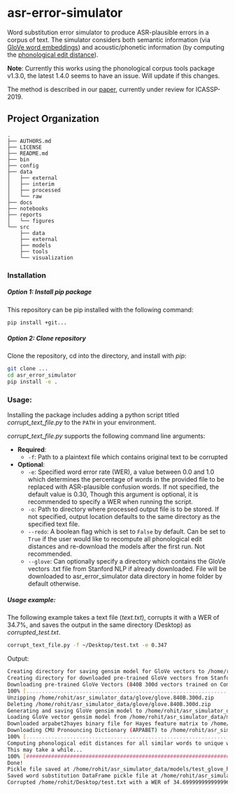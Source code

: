 asr-error-simulator
==============================

Word substitution error simulator to produce ASR-plausible errors in a corpus of text. 
The simulator considers both semantic information (via [GloVe word embeddings](https://nlp.stanford.edu/projects/glove/)) and acoustic/phonetic information (by computing the [phonological edit distance](https://corpustools.readthedocs.io/en/latest/string_similarity.html)).

**Note**: Currently this works using the phonological corpus tools package v1.3.0, the latest 1.4.0 seems to have an issue. Will update if this changes.

The method is described in our [paper](https://arxiv.org/abs/1811.07021), currently under review for ICASSP-2019.

Project Organization
--------------------

    .
    ├── AUTHORS.md
    ├── LICENSE
    ├── README.md
    ├── bin
    ├── config
    ├── data
    │   ├── external
    │   ├── interim
    │   ├── processed
    │   └── raw
    ├── docs
    ├── notebooks
    ├── reports
    │   └── figures
    └── src
        ├── data
        ├── external
        ├── models
        ├── tools
        └── visualization

### Installation
##### Option 1: Install *pip* package
This repository can be pip installed with the following command:
```bash
pip install +git...
```
##### Option 2: Clone repository
Clone the repository, cd into the directory, and install with *pip*:
```bash
git clone ...
cd asr_error_simulator
pip install -e .
```

### Usage:
Installing the package includes adding a python script titled *corrupt_text_file.py* to the `PATH` in your environment.

*corrupt_text_file.py* supports the following command line arguments:
* **Required**:
  * `-f`: Path to a plaintext file which contains original text to be corrupted
* **Optional**:
  * `-e`: Specified word error rate (WER), a value between 0.0 and 1.0 which determines the percentage of words in the provided file to be replaced with ASR-plausible confusion words. If not specified, the default value is $0.30$, Though this argument is optional, it is recommended to specify a WER when running the script.
  * `-o`: Path to directory where processed output file is to be stored. If not specified, output location defaults to the same directory as the specified text file.
  * `--redo`: A boolean flag which is set to `False` by default. Can be set to `True` if the user would like to recompute all phonological edit distances and re-download the models after the first run. Not recommended.
  * `--glove`: Can optionally specify a directory which contains the GloVe vectors .txt file from Stanford NLP if already downloaded. File will be downloaded to asr_error_simulator data directory in home folder by default otherwise.
  
##### Usage example:
The following example takes a text file (*text.txt*), corrupts it with a WER of 34.7%, and saves the output in the same directory (Desktop) as *corrupted_test.txt*. 
```bash
corrupt_text_file.py -f ~/Desktop/test.txt -e 0.347
```
Output:
```bash
Creating directory for saving gensim model for GloVe vectors to /home/rohit/asr_simulator_data/models
Creating directory for downloaded pre-trained GloVe vectors from Stanford NLP at /home/rohit/asr_simulator_data/glove
Downloading pre-trained GloVe Vectors (840B 300d vectors trained on Common Crawl) to /home/rohit/asr_simulator_data/glove
100% [....................................................................] 2176768927 / 2176768927
Unzipping /home/rohit/asr_simulator_data/glove/glove.840B.300d.zip
Deleting /home/rohit/asr_simulator_data/glove/glove.840B.300d.zip
Generating and saving GloVe gensim model to /home/rohit/asr_simulator_data/models/glove, this may take several minutes.
Loading GloVe vector gensim model from /home/rohit/asr_simulator_data/models/glove.
Downloaded arpabet2hayes binary file for Hayes feature matrix to /home/rohit/asr_simulator_data
Downloading CMU Pronouncing Dictionary (ARPABET) to /home/rohit/asr_simulator_data
100% [..........................................................................] 3230976 / 3230976Loaded CMU Pronouncing Dictionary with ARPABET transcriptions for 133012 English words and feature matrix by Hayes.
Computing phonological edit distances for all similar words to unique words in /home/rohit/Desktop/test.txt
This may take a while...
100% [###############################################################################################################################] Time:  0:00:47 Completed 42/42
Done!
Pickle file saved at /home/rohit/asr_simulator_data/models/test_glove_hayes_phono_dist.pkl
Saved word substitution DataFrame pickle file at /home/rohit/asr_simulator_data/models/test_word_substitution_df.pkl.
Corrupted /home/rohit/Desktop/test.txt with a WER of 34.699999999999996% and saved the output as /home/rohit/Desktop/corrupted_test.txt
```